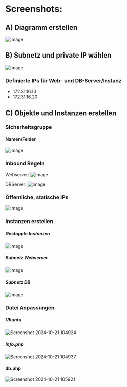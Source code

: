 # Screenshots: 

## A) Diagramm erstellen
![image](https://github.com/user-attachments/assets/7efacdcc-c0c1-430a-9a78-148b38d487a7)

## B) Subnetz und private IP wählen
![image](https://github.com/user-attachments/assets/e117d7a6-971f-4702-8631-50c93bd1a2d5)

### Definierte IPs für Web- und DB-Server/Instanz

<ul>
  <li>
    172.31.16.10
  </li>
  <li>
    172.31.16.20
  </li>
</ul>

## C) Objekte und Instanzen erstellen

### Sicherheitsgruppe
#### Namen/Felder
![image](https://github.com/user-attachments/assets/f7c2ae67-a6d3-4e57-a8e4-9b9e4306ce16)

### Inbound Regeln 
Webserver: 
![image](https://github.com/user-attachments/assets/907163f0-75e0-49e6-991f-30df0e86021f)

DBServer: 
![image](https://github.com/user-attachments/assets/808d99a7-0415-4fc5-8dd0-e4edbf3a77ec)


### Öffentliche, statische IPs
![image](https://github.com/user-attachments/assets/d883707b-a086-47a6-a438-902fc63470cd)

### Instanzen erstellen

##### Gestoppte Instanzen 
![image](https://github.com/user-attachments/assets/63706b5f-4402-414c-aa95-41ebe14c22bf)

##### Subnetz Webserver
![image](https://github.com/user-attachments/assets/391000e6-7a1b-4e9b-b1b8-da39d52b92ac)

##### Subnetz DB
![image](https://github.com/user-attachments/assets/c0905354-c015-4326-8830-ea2779ce9237)


### Datei Anpassungen
##### Ubuntu 
![Screenshot 2024-10-21 104924](https://github.com/user-attachments/assets/96460341-e5d1-40de-9af5-4551ccdbb9df)

##### Info.php
![Screenshot 2024-10-21 104937](https://github.com/user-attachments/assets/e4e7be8c-49eb-4908-883d-6307d883362f)

#### db.php 
![Screenshot 2024-10-21 105921](https://github.com/user-attachments/assets/41327624-6e50-4c42-884d-8fbbdde945d5)







